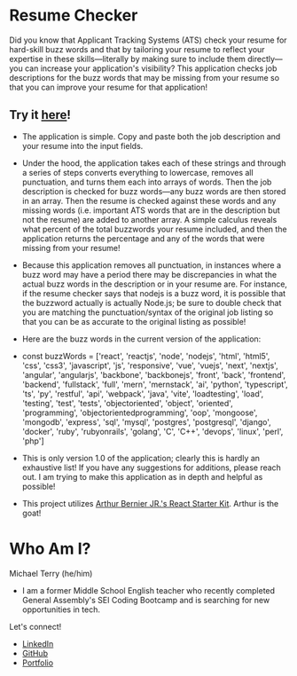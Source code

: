 # Resume Checker

Did you know that Applicant Tracking Systems (ATS) check your resume for hard-skill buzz words and that by tailoring your resume to reflect your expertise in these skills—literally by making sure to include them directly—you can increase your application's visibility? This application checks job descriptions for the buzz words that may be missing from your resume so that you can improve your resume for that application! 

## Try it [here](https://ats-resume-checker.mjterry.me/)!

- The application is simple. Copy and paste both the job description and your resume into the input fields.
- Under the hood, the application takes each of these strings and through a series of steps converts everything to lowercase, removes all punctuation, and turns them each into arrays of words. Then the job description is checked for buzz words—any buzz words are then stored in an array. Then the resume is checked against these words and any missing words (i.e. important ATS words that are in the description but not the resume) are added to another array. A simple calculus reveals what percent of the total buzzwords your resume included, and then the application returns the percentage and any of the words that were missing from your resume!

- Because this application removes all punctuation, in instances where a buzz word may have a period there may be discrepancies in what the actual buzz words in the description or in your resume are. For instance, if the resume checker says that nodejs is a buzz word, it is possible that the buzzword actually is actually Node.js; be sure to double check that you are matching the punctuation/syntax of the original job listing so that you can be as accurate to the original listing as possible!

- Here are the buzz words in the current version of the application:
- const buzzWords = ['react', 'reactjs', 'node', 'nodejs', 'html', 'html5', 'css', 'css3', 'javascript', 'js', 'responsive', 'vue', 'vuejs', 'next', 'nextjs', 'angular', 'angularjs', 'backbone', 'backbonejs', 'front', 'back', 'frontend', 'backend', 'fullstack', 'full', 'mern', 'mernstack', 'ai', 'python', 'typescript', 'ts', 'py', 'restful', 'api', 'webpack', 'java', 'vite', 'loadtesting', 'load', 'testing', 'test', 'tests', 'objectoriented', 'object', 'oriented', 'programming', 'objectorientedprogramming', 'oop', 'mongoose', 'mongodb', 'express', 'sql', 'mysql', 'postgres', 'postgresql', 'django', 'docker', 'ruby', 'rubyonrails', 'golang', 'C', 'C++', 'devops', 'linux', 'perl', 'php'] 

- This is only version 1.0 of the application; clearly this is hardly an exhaustive list! If you have any suggestions for additions, please reach out. I am trying to make this application as in depth and helpful as possible!

- This project utilizes [Arthur Bernier JR.'s React Starter Kit](https://www.npmjs.com/package/big-poppa-code-react-starter-kit?activeTab=code). Arthur is the goat!

# Who Am I?
Michael Terry (he/him)
- I am a former Middle School English teacher who recently completed General Assembly's SEI Coding Bootcamp and is searching for new opportunities in tech.

Let's connect!
- [LinkedIn](https://portfolio-mjterry.netlify.app/)
- [GitHub](https://github.com/m-j-terry)
- [Portfolio](https://www.linkedin.com/in/michaeljterry/) 

